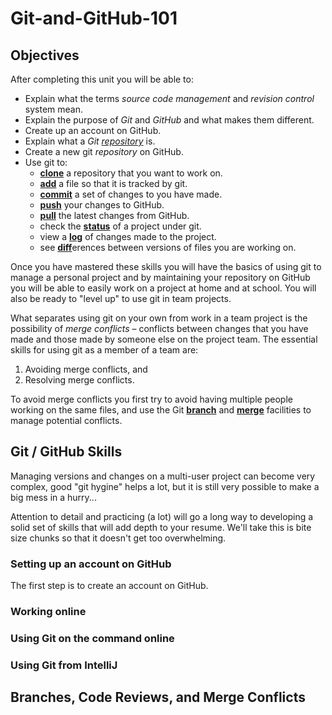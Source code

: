 # Git-and-GitHub-101

## Objectives

After completing this unit you will be able to:

* Explain what the terms _source code management_ and _revision control_ system mean.
* Explain the purpose of _Git_ and _GitHub_ and what makes them different.
* Create up an account on GitHub.
* Explain what a _Git [repository][]_ is.
* Create a new git _repository_ on GitHub.
* Use git to:
  - **[clone][]** a repository that you want to work on.
  - **[add][]** a file so that it is tracked by git.
  - **[commit][]** a set of changes to you have made.
  - **[push][]** your changes to GitHub.
  - **[pull][]** the latest changes from GitHub.
  - check the **[status][]** of a project under git.
  - view a **[log][]** of changes made to the project.
  - see **[diff][]**&#8203;erences between versions of files you are working on.

Once you have mastered these skills you will have the basics of using git to manage a personal project and by maintaining your repository on GitHub you will be able to easily work on a project at home and at school. You will also be ready to "level up" to use git in team projects.

What separates using git on your own from work in a team project is the possibility of _merge conflicts_ – conflicts between changes that you have made and those made by someone else on the project team. The essential skills for using git as a member of a team are:

1. Avoiding merge conflicts, and
2. Resolving merge conflicts.

To avoid merge conflicts you first try to avoid having multiple people working on the same files, and use the Git **[branch][]** and **[merge][]** facilities to manage potential conflicts.

[add]: <https://git-scm.com/docs/git-add>
[branch]: <https://git-scm.com/docs/git-branch>
[clone]: <https://git-scm.com/docs/git-clone>
[commit]: <https://git-scm.com/docs/git-commit>
[diff]: <https://git-scm.com/docs/git-diff>
[log]: <https://git-scm.com/docs/git-log>
[merge]: <https://git-scm.com/docs/git-merge>
[pull]: <https://git-scm.com/docs/git-pull>
[push]: <https://git-scm.com/docs/git-push>
[repository]: <https://guides.github.com/introduction/git-handbook/#repository>
[status]: <https://git-scm.com/docs/git-status>

## Git / GitHub Skills

Managing versions and changes on a multi-user project can become very complex, good "git hygine" helps a lot, but it is still very possible to make a big mess in a hurry...

Attention to detail and practicing (a lot) will go a long way to developing a solid set of skills that will add depth to your resume. We'll take this is bite size chunks so that it doesn't get too overwhelming.

### Setting up an account on GitHub

The first step is to create an account on GitHub.

### Working online

### Using Git on the command online

### Using Git from IntelliJ

## Branches, Code Reviews, and Merge Conflicts
